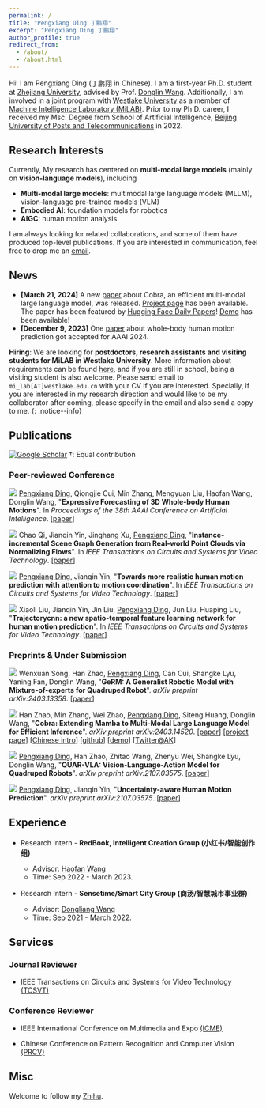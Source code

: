 ```yaml
---
permalink: /
title: "Pengxiang Ding 丁鹏翔"
excerpt: "Pengxiang Ding 丁鹏翔"
author_profile: true
redirect_from: 
  - /about/
  - /about.html
---
```


Hi! I am Pengxiang Ding (丁鹏翔 in Chinese). I am a first-year Ph.D. student at [Zhejiang University](http://www.zju.edu.cn/), advised by Prof. [Donglin Wang](https://en.westlake.edu.cn/about/faculty/201912/t20191206_2513.shtml). Additionally, I am involved in a joint program with [Westlake University](https://www.westlake.edu.cn/) as a member of [Machine Intelligence Laboratory (MiLAB)](https://milab.westlake.edu.cn/). Prior to my Ph.D. career, I received my Msc. Degree from School of Artificial Intelligence, [Beijing University of Posts and Telecommunications](https://www.bupt.edu.cn/) in 2022.

<!-- I am <span style="color:red;"><b>seeking exciting postdoc opportunities at top-tier institutions after Ph.D. graduation (July 2024)</b></span>. Please feel free to drop me an <a href="mailto:siteng.huang@gmail.com" target="_blank">email</a> if you are interested! -->

<h2 id='research-interests'>Research Interests</h2>

<!-- I am interested in technologies that allow machines and robots to learn like humans. In particular, I am committed to giving robots the ability to understand the world and learn from previous experiences, so that they can complete new tasks, acquire new skills or adapt to new environments rapidly with fewer samples through learning algorithms. Currently, my areas of interest include meta-learning, multi-task learning, and transfer learning on few/zero-shot learning tasks. I am also interested in deep learning, computer vision, and multimodal machine learning. -->

Currently, My research has centered on **multi-modal large models** (mainly on **vision-language models**), including 

* **Multi-modal large models**: multimodal large language models (MLLM), vision-language pre-trained models (VLM)
* **Embodied AI**: foundation models for robotics
* **AIGC**: human motion analysis


I am always looking for related collaborations, and some of them have produced top-level publications. If you are interested in communication, feel free to drop me an <a href="mailto:dingpx2015@gmail.com" target="_blank">email</a>.

<!-- language-augmented vision -->

<!-- In the longer term, I am more concerned about

* giving robots the ability to understand the world and learn from previous experiences, so that they can complete new tasks, acquire new skills or adapt to new environments rapidly with fewer samples through learning algorithms. -->

<!-- 
1. 快速迁移，尤其是大模型
2. 机器人的主动学习，感知智能与行为智能 embodied
3. 开放世界
-->

<!-- I am interested in technologies that allow machines and robots to learn like humans. In particular, I am committed to giving robots the ability to understand the world and learn from previous experiences, so that they can complete new tasks, acquire new skills or adapt to new environments rapidly with fewer samples through learning algorithms.  -->

<h2 id='news'>News</h2>

* **[March 21, 2024]** A new [paper](https://arxiv.org/abs/2403.14520) about Cobra, an efficient multi-modal large language model, was released. [Project page](https://sites.google.com/view/cobravlm) has been available. The paper has been featured by [Hugging Face Daily Papers](https://huggingface.co/papers?date=2024-03-22)! [Demo](https://huggingface.co/spaces/han1997/cobra) has been available!
* **[December 9, 2023]** One [paper](https://arxiv.org/abs/2312.11972) about whole-body human motion prediction got accepted for AAAI 2024.


<!-- * **[March 13, 2024]** One paper about parameter-efficient tuning for visual grounding got accepted for ICME 2024.
* **[February 27, 2024]** Awarded as Zhejiang University 2024 Outstanding Graduates!
* **[February 27, 2024]** Three papers as first/co-first author got accepted for CVPR 2024. Congratulations to all collaborators!
* **[December 13, 2023]** One [paper](https://arxiv.org/abs/2309.01141) on diffusion model-based zero-shot visual grounding got accepted for ICASSP 2024. Congratulations to all collaborators!
* **[December 9, 2023]** One [paper](https://arxiv.org/abs/2312.09553) on VLM-based unsupervised domain adaptation got accepted for AAAI 2024.
* **[November 29, 2023]** A new [paper](https://arxiv.org/abs/2311.15841) on action-customized text-to-image generation was released. [Project page](https://adi-t2i.github.io/ADI/) has been available.
* **[November 29, 2023]** A new [paper](https://arxiv.org/abs/2311.15773) about a training-free layout calibration system for text-to-image generation was released. [Project page](https://simm-t2i.github.io/SimM/) has been available.
* **[July 24, 2023]** [2023 Scholar Metrics](https://scholar.googleblog.com/2023/07/2023-scholar-metrics-released.html) was released by Google Scholar. Our paper "[DSANet: Dual Self-Attention Network for Multivariate Time Series Forecasting](https://kyonhuang.top/publication/dual-self-attention-network)" ranked **8th** of the CIKM 2019 conference according to the citations, and **[26th](https://scholar.google.com/citations?hl=zh-CN&oe=GB&view_op=list_hcore&venue=V-IMg2OTpU8J.2023&vq=eng_databasesinformationsystems&cstart=20)** within five years.
* **[April 2, 2023]** [One paper about reference-limited compositional learning](https://kyonhuang.top/publication/reference-limited-CZSL) got accepted for ICMR 2023. Congratulations to all collaborators!
* **[February 28, 2023]** [One paper about parameter-efficient text-video retrieval](https://kyonhuang.top/publication/text-video-cooperative-prompt-tuning) got accepted for CVPR 2023. Congratulations to all collaborators! -->
<!-- * **[July 4, 2022]** One paper got accepted for ECCV 2022.  -->
<!-- * **[March 14, 2022]** Started as a research intern at DAMO Academy, Alibaba Group.  -->

<!-- **Service**: Always open to paper review, talk and organizing opportunities. Feel free to reach out to me if you are interested. -->
<!-- {: .notice--info} -->

<!-- Always open to research interns, cooperation and review opportunities. Feel free to reach out to me if you are interested. My email address is `huangsiteng [at] westlake.edu.cn`.
{: .notice--info} -->

**Hiring**: We are looking for **postdoctors, research assistants and visiting students for MiLAB in Westlake University**. More information about requirements can be found [here](https://milab.westlake.edu.cn/contact.html), and if you are still in school, being a visiting student is also welcome. Please send email to `mi_lab[AT]westlake.edu.cn` with your CV if you are interested. Specially, if you are interested in my research direction and would like to be my collaborator after coming, please specify in the email and also send a copy to me.
{: .notice--info}

<h2 id='publications'>Publications</h2>

<a href="https://scholar.google.com/citations?user=QyBSTzEAAAAJ" target="_blank"><img src="https://img.shields.io/badge/dynamic/json?label=Paper%20Citations&query=total_citations&url=https%3A%2F%2Fcse.bth.se%2F~fer%2Fgooglescholar-api%2Fgooglescholar.php%3Fuser%3DQyBSTzEAAAAJ&logo=googlescholar&style=social" alt="Google Scholar"></a>  †: Equal contribution

### Peer-reviewed Conference

<!-- <img src="https://img.shields.io/badge/ICME-2024-blue?style=flat-square"> Ting Liu, Xuyang Liu, <u>Siteng Huang</u>, Honggang Chen, Quanjun Yin, Long Qin, Donglin Wang, Yue Hu, &quot;**DARA: Domain- and Relation-aware Adapters Make Parameter-efficient Tuning for Visual Grounding**&quot;. In *Proceedings of the IEEE Conference on Multimedia Expo 2024*.

<img src="https://img.shields.io/badge/CVPR-2024-blue?style=flat-square"> <u>Siteng Huang</u>, Biao Gong, Yutong Feng, Xi Chen, Yuqian Fu, Yu Liu, Donglin Wang, &quot;**Learning Disentangled Identifiers for Action-Customized Text-to-Image Generation**&quot;. In *Proceedings of the IEEE/CVF Conference on Computer Vision and Pattern Recognition 2024*. [[arXiv](https://arxiv.org/abs/2311.15841)] [[project page](https://adi-t2i.github.io/ADI/)]

<img src="https://img.shields.io/badge/CVPR-2024-blue?style=flat-square"> Biao Gong†, <u>Siteng Huang</u>†, Yutong Feng, Shiwei Zhang, Yuyuan Li, Yu Liu, &quot;**Check, Locate, Rectify: A Training-Free Layout Calibration System for Text-to-Image Generation**&quot;. In *Proceedings of the IEEE/CVF Conference on Computer Vision and Pattern Recognition 2024*. [[arXiv](https://arxiv.org/abs/2311.15773)] [[project page](https://simm-t2i.github.io/SimM/)] -->
<!-- 
<img src="https://img.shields.io/badge/CVPR-2024-blue?style=flat-square"> <u>Siteng Huang</u>, Biao Gong, Yutong Feng, Min Zhang, Yiliang Lv, Donglin Wang, &quot;**Troika: Multi-Path Cross-Modal Traction for Compositional Zero-Shot Learning**&quot;. In *Proceedings of the IEEE/CVF Conference on Computer Vision and Pattern Recognition 2024*. [[arXiv](https://arxiv.org/abs/2303.15230)] [[project page](https://kyonhuang.top/publication/Troika)] [[github](https://github.com/bighuang624/Troika)]

<a href="https://ieeexplore.ieee.org/document/10445945" target="_blank"><img src="https://img.shields.io/badge/ICASSP-2024-blue?style=flat-square"></a> Xuyang Liu†, <u>Siteng Huang</u>†, Yachen Kang, Honggang Chen, Donglin Wang, &quot;**VGDiffZero: Text-to-image Diffusion Models Can Be Zero-shot Visual Grounders**&quot;. In *Proceedings of the 2024 IEEE International Conference on Acoustics, Speech and Signal Processing*. [[arXiv](https://arxiv.org/abs/2309.01141)] [[code](https://github.com/xuyang-liu16/VGDiffZero)] -->

<img src="https://img.shields.io/badge/AAAI-2024-blue?style=flat-square"> <u>Pengxiang Ding</u>, Qiongjie Cui, Min Zhang, Mengyuan Liu, Haofan Wang, Donglin Wang, &quot;**Expressive Forecasting of 3D Whole-body Human Motions**&quot;. In *Proceedings of the 38th AAAI Conference on Artificial Intelligence*. [[paper](https://arxiv.org/abs/2312.11972)]

<img src="https://img.shields.io/badge/TCSVT%20-%202023%20-%20red"> Chao Qi, Jianqin Yin, Jinghang Xu, <u>Pengxiang Ding</u>, &quot;**Instance-incremental Scene Graph Generation from Real-world Point Clouds via Normalizing Flows**&quot;. In *IEEE Transactions on Circuits and Systems for Video Technology*. [[paper](https://arxiv.org/abs/2302.10425)]

<!-- <img src="https://img.shields.io/badge/Biomed%20Signal%20Process%20Control%20-%202023%20-%20red"> JunyingWang, XiaoliLiu, JianqinYin, <u>PengxiangDing</u> &quot;**DC-net: Dual-Consistency semi-supervised learning for 3D left atrium segmentation from MRI**&quot;. In *Biomedical Signal Processing and Control*. [[paper](https://www.sciencedirect.com/science/article/pii/S1746809422003858)] -->

<img src="https://img.shields.io/badge/TCSVT%20-%202022%20-%20red"> <u>Pengxiang Ding</u>, Jianqin Yin, &quot;**Towards more realistic human motion prediction with attention to motion coordination**&quot;. In *IEEE Transactions on Circuits and Systems for Video Technology*. [[paper](https://arxiv.org/abs/2404.03584)]

<img src="https://img.shields.io/badge/TCSVT%20-%202020%20-%20red"> Xiaoli Liu, Jianqin Yin, Jin Liu, <u>Pengxiang Ding</u>, Jun Liu, Huaping Liu, &quot;**Trajectorycnn: a new spatio-temporal feature learning network for human motion prediction**&quot;. In *IEEE Transactions on Circuits and Systems for Video Technology*. [[paper](https://arxiv.org/abs/1910.06583)]

<!-- <a href="https://ieeexplore.ieee.org/document/10203679" target="_blank"><img src="https://img.shields.io/badge/CVPR-2023-blue?style=flat-square"></a> <u>Siteng Huang</u>, Biao Gong, Yulin Pan, Jianwen Jiang, Yiliang Lv, Yuyuan Li, Donglin Wang, &quot;**VoP: Text-Video Co-operative Prompt Tuning for Cross-Modal Retrieval**&quot;. In *Proceedings of the IEEE/CVF Conference on Computer Vision and Pattern Recognition 2023*. [[project page](https://kyonhuang.top/publication/text-video-cooperative-prompt-tuning)] [[arXiv](https://arxiv.org/abs/2211.12764)] [[open access](https://openaccess.thecvf.com/content/CVPR2023/html/Huang_VoP_Text-Video_Co-Operative_Prompt_Tuning_for_Cross-Modal_Retrieval_CVPR_2023_paper.html)] [[video (Youtube)](https://www.youtube.com/watch?v=ymdkiSSuOmI)] [[github](https://github.com/bighuang624/VoP)] [[ModelScope](https://modelscope.cn/models/damo/cv_vit-b32_retrieval_vop/summary)] [[poster](https://kyonhuang.top/files/VoP/CVPR23-VoP-poster.pdf)] [[slide](https://kyonhuang.top/files/VoP/CVPR23-VoP-presentation.pdf)] <a href="https://scholar.google.com/citations?view_op=view_citation&citation_for_view=mhpkWSYAAAAJ:W7OEmFMy1HYC" target="_blank"><img src="https://img.shields.io/badge/dynamic/json?label=citations&query=publications.4.citations&url=https%3A%2F%2Fcse.bth.se%2F~fer%2Fgooglescholar-api%2Fgooglescholar.php%3Fuser%3DmhpkWSYAAAAJ&logo=googlescholar&style=social"></a> <a href="https://github.com/bighuang624/VoP" target="_blank"><img src="https://img.shields.io/github/stars/bighuang624/VoP?style=social"></a> -->

<!-- <a href="https://doi.org/10.1145/3591106.3592225" target="_blank"><img src="https://img.shields.io/badge/ICMR-2023-blue?style=flat-square"></a> <u>Siteng Huang</u>, Qiyao Wei, Donglin Wang, &quot;**Reference-Limited Compositional Zero-Shot Learning**&quot;. In *Proceedings of the 2023 ACM International Conference on Multimedia Retrieval*. [[project page](https://kyonhuang.top/publication/reference-limited-CZSL)] [[arXiv](https://arxiv.org/abs/2208.10046)] [[video (Google Drive)](https://drive.google.com/file/d/1_wE_zbyvuGil_LrkmumotkRTLJJEUfCm/view?usp=drive_link)] [[github](https://github.com/bighuang624/RL-CZSL)] [[slide](https://kyonhuang.top/files/RLCZSL/ICMR23-RLCZSL-presentation.pdf)]

<a href="https://link.springer.com/chapter/10.1007/978-3-031-20044-1_26" target="_blank"><img src="https://img.shields.io/badge/ECCV-2022-blue?style=flat-square"></a> Min Zhang, <u>Siteng Huang</u>, Wenbin Li, Donglin Wang, &quot;**Tree Structure-Aware Few-Shot Image Classification via Hierarchical Aggregation**&quot;. In *Proceedings of the European Conference on Computer Vision 2022*. [[arXiv](https://arxiv.org/abs/2207.06989)] [[Chinese intro](https://zhuanlan.zhihu.com/p/543878686)] [[github](https://github.com/remiMZ/HTS-ECCV22)] <a href="https://scholar.google.com/citations?view_op=view_citation&citation_for_view=mhpkWSYAAAAJ:Tyk-4Ss8FVUC" target="_blank"><img src="https://img.shields.io/badge/dynamic/json?label=citations&query=publications.3.citations&url=https%3A%2F%2Fcse.bth.se%2F~fer%2Fgooglescholar-api%2Fgooglescholar.php%3Fuser%3DmhpkWSYAAAAJ&logo=googlescholar&style=social"></a>

<a href="https://ieeexplore.ieee.org/abstract/document/9747620" target="_blank"><img src="https://img.shields.io/badge/ICASSP-2022-blue?style=flat-square"></a> Min Zhang, <u>Siteng Huang</u>, Donglin Wang, &quot;**Domain Generalized Few-shot Image Classification via Meta Regularization Network**&quot;. In *Proceedings of the 2022 IEEE International Conference on Acoustics, Speech and Signal Processing*. [[pdf](https://kyonhuang.top/files/MRN/ICASSP22-MRN.pdf)] [[github](https://github.com/remiMZ/MRN-ICASSP22)]

<a href="https://dl.acm.org/doi/10.1145/3460426.3463614" target="_blank"><img src="https://img.shields.io/badge/ICMR-2021-blue?style=flat-square"></a> Zifeng Zhuang, Xintao Xiang, <u>Siteng Huang</u>, Donglin Wang, &quot;**HINFShot: A Challenge Dataset for Few-Shot Node Classification in Heterogeneous Information Network**&quot;. In *Proceedings of the 2021 ACM International Conference on Multimedia Retrieval*. [[pdf](https://kyonhuang.top/files/HINFShot/ICMR21-HINFShot.pdf)]

<a href="https://ieeexplore.ieee.org/document/9577454" target="_blank"><img src="https://img.shields.io/badge/CVPR-2021-blue?style=flat-square"></a> Zhengyu Chen, Jixie Ge, Heshen Zhan, <u>Siteng Huang</u>, Donglin Wang, &quot;**Pareto Self-Supervised Training for Few-Shot Learning**&quot;. In *Proceedings of the 2021 IEEE/CVF Conference on Computer Vision and Pattern Recognition*. [[arXiv](https://arxiv.org/abs/2104.07841)] [[open access](https://openaccess.thecvf.com/content/CVPR2021/html/Chen_Pareto_Self-Supervised_Training_for_Few-Shot_Learning_CVPR_2021_paper.html)] <a href="https://scholar.google.com/citations?view_op=view_citation&citation_for_view=mhpkWSYAAAAJ:2osOgNQ5qMEC" target="_blank"><img src="https://img.shields.io/badge/dynamic/json?label=citations&query=publications.1.citations&url=https%3A%2F%2Fcse.bth.se%2F~fer%2Fgooglescholar-api%2Fgooglescholar.php%3Fuser%3DmhpkWSYAAAAJ&logo=googlescholar&style=social"></a>

<a href="https://ojs.aaai.org/index.php/AAAI/article/view/16957" target="_blank"><img src="https://img.shields.io/badge/AAAI-2021-blue?style=flat-square"></a> <u>Siteng Huang</u>, Min Zhang, Yachen Kang, Donglin Wang, &quot;**Attributes-Guided and Pure-Visual Attention Alignment for Few-Shot Recognition**&quot;. In *Proceedings of the 35th AAAI Conference on Artificial Intelligence*. [[project page](https://kyonhuang.top/publication/attributes-guided-attention-module)] [[arXiv](https://arxiv.org/abs/2009.04724)] [[code](https://github.com/bighuang624/AGAM)] [[poster](https://kyonhuang.top/files/AGAM/aaai21-AGAM-poster.pdf)] [[slide](https://kyonhuang.top/files/AGAM/aaai21-AGAM-presentation.pdf)] <a href="https://scholar.google.com/citations?view_op=view_citation&citation_for_view=mhpkWSYAAAAJ:9yKSN-GCB0IC" target="_blank"><img src="https://img.shields.io/badge/dynamic/json?label=citations&query=publications.2.citations&url=https%3A%2F%2Fcse.bth.se%2F~fer%2Fgooglescholar-api%2Fgooglescholar.php%3Fuser%3DmhpkWSYAAAAJ&logo=googlescholar&style=social"></a> <a href="https://github.com/bighuang624/AGAM" target="_blank"><img src="https://img.shields.io/github/stars/bighuang624/AGAM?style=social"></a>

<a href="https://dl.acm.org/doi/abs/10.1145/3357384.3358132" target="_blank"><img src="https://img.shields.io/badge/CIKM-2019-blue?style=flat-square"></a> <u>Siteng Huang</u>, Donglin Wang, Xuehan Wu, Ao Tang, &quot;**DSANet: Dual Self-Attention Network for Multivariate Time Series Forecasting**&quot;. In *Proceedings of the 28th ACM International Conference on Information and Knowledge Management*. [[project page](https://kyonhuang.top/publication/dual-self-attention-network)] [[pdf](https://kyonhuang.top/files/DSANet/Huang-DSANet.pdf)] [[code](https://github.com/bighuang624/DSANet)] [[poster](https://kyonhuang.top/files/DSANet/cikm19-DSANet-poster.pdf)] [[slide](https://kyonhuang.top/files/DSANet/cikm19-DSANet-presentation.pdf)] <a href="https://scholar.google.com/citations?view_op=view_citation&citation_for_view=mhpkWSYAAAAJ:u-x6o8ySG0sC" target="_blank"><img src="https://img.shields.io/badge/dynamic/json?label=citations&query=publications.0.citations&url=https%3A%2F%2Fcse.bth.se%2F~fer%2Fgooglescholar-api%2Fgooglescholar.php%3Fuser%3DmhpkWSYAAAAJ&logo=googlescholar&style=social"></a> <a href="https://github.com/bighuang624/DSANet" target="_blank"><img src="https://img.shields.io/github/stars/bighuang624/DSANet?style=social"></a> -->

<!-- <a href="https://dl.acm.org/doi/abs/10.1145/3357384.3358132" style="text-decoration:none;"><span style="font-size:12px;color:#FFFFFF;background-color:#555555;padding:1px 4px 2px 6px;">CIKM</span><span style="font-size:12px;color:#FFFFFF;background-color:#007ec6;padding:1px 6px 2px 4px;">2019</span></a> -->

### Preprints & Under Submission

<a href="https://arxiv.org/abs/2403.13358" target="_blank"><img src="https://img.shields.io/badge/arXiv-2403.13358-B31B1B?style=flat-square"></a> Wenxuan Song, Han Zhao, <u>Pengxiang Ding</u>, Can Cui, Shangke Lyu, Yaning Fan, Donglin Wang, &quot;**GeRM: A Generalist Robotic Model with Mixture-of-experts for Quadruped Robot**&quot;. *arXiv preprint arXiv:2403.13358*. [[paper](https://arxiv.org/abs/2403.13358)]

<a href="https://arxiv.org/abs/2403.14520" target="_blank"><img src="https://img.shields.io/badge/arXiv-2403.14520-B31B1B?style=flat-square"></a> Han Zhao, Min Zhang, Wei Zhao, <u>Pengxiang Ding</u>, Siteng Huang, Donglin Wang, &quot;**Cobra: Extending Mamba to Multi-Modal Large Language Model for Efficient Inference**&quot;. *arXiv preprint arXiv:2403.14520*. [[paper](https://arxiv.org/pdf/2403.14520.pdf)] [[project page](https://sites.google.com/view/cobravlm)] [[Chinese intro](https://zhuanlan.zhihu.com/p/688544752)] [[github](https://github.com/h-zhao1997/cobra)] [[demo](https://huggingface.co/spaces/han1997/cobra)] [[Twitter@AK](https://twitter.com/_akhaliq/status/1771033002748837953?t=6S4PVZXg6GcXqi_-PFzipw&s=19)]

<a href="https://arxiv.org/abs/2312.14457" target="_blank"><img src="https://img.shields.io/badge/arXiv-2312.14457-B31B1B?style=flat-square"></a> <u>Pengxiang Ding</u>, Han Zhao, Zhitao Wang, Zhenyu Wei, Shangke Lyu, Donglin Wang, &quot;**QUAR-VLA: Vision-Language-Action Model for Quadruped Robots**&quot;. *arXiv preprint arXiv:2107.03575*. [[paper](https://arxiv.org/abs/2312.14457)]

<a href="https://arxiv.org/abs/2107.03575" target="_blank"><img src="https://img.shields.io/badge/arXiv-2107.03575-B31B1B?style=flat-square"></a> <u>Pengxiang Ding</u>, Jianqin Yin, &quot;**Uncertainty-aware Human Motion Prediction**&quot;. *arXiv preprint arXiv:2107.03575*. [[paper](https://arxiv.org/abs/2107.03575)]

<!-- ## Professional Experience -->

<h2 id='experience'>Experience</h2>

* Research Intern - **RedBook, Intelligent Creation Group (小红书/智能创作组)**
  * Advisor: [Haofan Wang](https://scholar.google.com/citations?user=EaMsuB0AAAAJ)
  * Time: Sep 2022 - March 2023.

* Research Intern - **Sensetime/Smart City Group (商汤/智慧城市事业群)**
  * Advisor: [Dongliang Wang](https://scholar.google.com/citations?user=gurERzcAAAAJ)
  * Time: Sep 2021 - March 2022.


<!-- **Research Intern** | DAMO Academy, Alibaba Group | March 2022 - Present -->

<!-- * March 2022 - Present. *Research Intern*. <a href="https://damo.alibaba.com/" target="_blank">DAMO Academy, Alibaba Group</a>, Hangzhou, China. -->

<!-- <div style="float:left;">Research Intern</div><div style="float:right;">Mar. 2022 - Present</div>
<div style="float:left;"><a href="https://damo.alibaba.com/" target="_blank">DAMO Academy, Alibaba Group</a></div><div style="float:right;">Hangzhou, China</div> -->

<!-- <div>
<div style="float:left;">Research Intern<br><a href="https://damo.alibaba.com/" target="_blank">DAMO Academy, Alibaba Group</a></div><div style="float:right;">Mar. 2022 - Present<br>Hangzhou, China</div>
</div> -->

<h2 id='services'>Services</h2>

<!-- ### Journal Reviewer

* [IEEE Transactions on Neural Networks and Learning Systems (TNNLS)](https://ieeexplore.ieee.org/xpl/RecentIssue.jsp?punumber=5962385)

### Program Committee and/or Reviewer for Conferences and Workshops

* [ICCV 2023](https://iccv2023.thecvf.com/) -->

### Journal Reviewer

* IEEE Transactions on Circuits and Systems for Video Technology [(TCSVT)](https://ieee-cas.org/publication/tcsvt)
<!-- * ACM Transactions on Intelligent Systems and Technology [(ACM TIST)](https://dl.acm.org/journal/tist) -->
<!-- * Concurrency and Computation: Practice and Experience [(CPE)](https://onlinelibrary.wiley.com/journal/15320634) -->

### Conference Reviewer

<!-- * IEEE/CVF Conference on Computer Vision and Pattern Recognition [(CVPR)](https://ieeexplore.ieee.org/xpl/conhome/1000147/all-proceedings) -->
<!-- * IEEE/CVF International Conference on Computer Vision [(ICCV)](https://ieeexplore.ieee.org/xpl/conhome/1000149/all-proceedings) -->
<!-- * European Conference on Computer Vision [(ECCV)](https://www.ecva.net/index.php#conferences) -->
<!-- * AAAI Conference on Artificial Intelligence [(AAAI)](https://aaai.org/conference/aaai/) -->
<!-- * International Joint Conference on Artificial Intelligence [(IJCAI)](https://www.ijcai.org/) -->
* IEEE International Conference on Multimedia and Expo [(ICME)](https://ieeexplore.ieee.org/xpl/conhome/1000477/all-proceedings)
<!-- * ACM International Conference on Multimedia Retrieval [(ICMR)](http://icmr2024.org/) -->
<!-- * Asian Conference on Computer Vision [(ACCV)](https://link.springer.com/conference/accv) -->
* Chinese Conference on Pattern Recognition and Computer Vision [(PRCV)](https://link.springer.com/conference/ccprcv)

<!-- ### Program Committee for Conferences and Workshops -->

<!-- * Session Chair, The First Westlake Robot Learning Symposium -->

<h2 id='misc'>Misc</h2>

Welcome to follow my [Zhihu](https://www.zhihu.com/people/ding-peng-xiang-92).

<!-- <div align="middle">
  <a href="https://milab.westlake.edu.cn/" target="_blank"><img align="middle" style="max-width: 300px; width: 100%; margin-right: 40px; margin-top: 10px" src="https://kyonhuang.top/images/milab_logo.png" /></a>
  <a href="http://www.zju.edu.cn/" target="_blank"><img align="middle" style="max-width: 160px; width: 100%; margin-left: 20px; margin-top: 10px" src="https://raw.githubusercontent.com/bighuang624/pic-repo/master/color-zju-logo.png" /></a>
</div> -->
